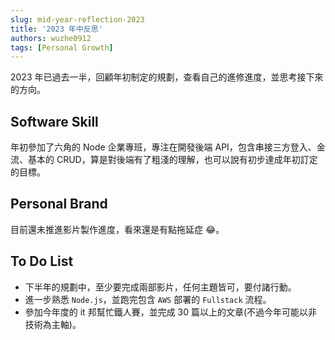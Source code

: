 ```yaml
---
slug: mid-year-reflection-2023
title: '2023 年中反思'
authors: wuzhe0912
tags: [Personal Growth]
---
```


2023 年已過去一半，回顧年初制定的規劃，查看自己的進修進度，並思考接下來的方向。

<!--truncate-->

## Software Skill

年初參加了六角的 Node 企業專班，專注在開發後端 API，包含串接三方登入、金流、基本的 CRUD，算是對後端有了粗淺的理解，也可以說有初步達成年初訂定的目標。

## Personal Brand

目前還未推進影片製作進度，看來還是有點拖延症 😂。

## To Do List

- 下半年的規劃中，至少要完成兩部影片，任何主題皆可，要付諸行動。
- 進一步熟悉 `Node.js`，並跑完包含 `AWS` 部署的 `Fullstack` 流程。
- 參加今年度的 it 邦幫忙鐵人賽，並完成 30 篇以上的文章(不過今年可能以非技術為主軸)。
